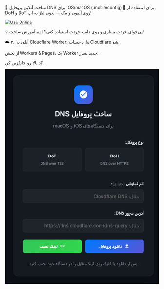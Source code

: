 
🎯 ساخت آنلاین پروفایل DNS برای iOS/macOS (.mobileconfig)
📱 برای استفاده از DoH و DoT روی آیفون و مک — بدون نیاز به اپ!

[![Use Online](https://img.shields.io/badge/Use_Online-Click_Here-0abf53?style=for-the-badge&logo=icloud&logoColor=white)](https://ios-profile-gen.kalzareth.workers.dev)


💡 می‌خوای خودت بسازی و روی دامنه خودت استفاده کنی؟ اینم آموزش ساخت!

☁️ ۲. آپلود در Cloudflare Worker:
وارد حساب Cloudflare شو.

از بخش Workers & Pages، یک Worker جدید بساز.

کد بالا رو جایگزین کن.

![نمونه پروفایل DNS](image/simple.png)
